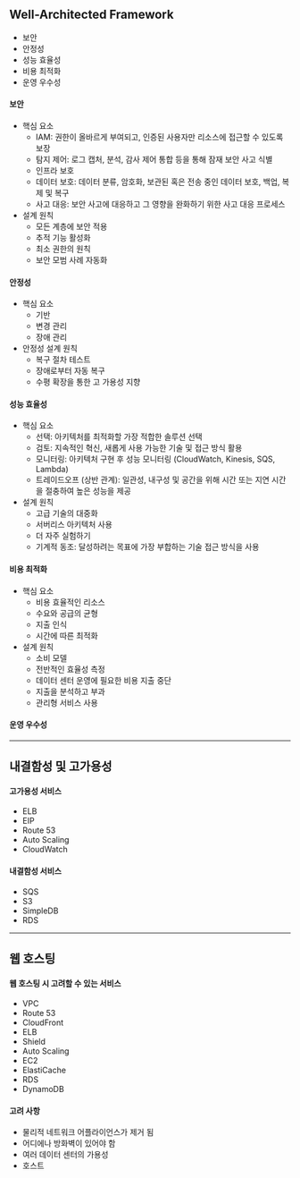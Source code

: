 ## Well-Architected Framework


* 보안
* 안정성
* 성능 효율성
* 비용 최적화
* 운영 우수성

#### 보안
* 핵심 요소
    * IAM: 권한이 올바르게 부여되고, 인증된 사용자만 리소스에 접근할 수 있도록 보장
    * 탐지 제어: 로그 캡처, 분석, 감사 제어 통합 등을 통해 잠재 보안 사고 식별
    * 인프라 보호
    * 데이터 보호: 데이터 분류, 암호화, 보관된 혹은 전송 중인 데이터 보호, 백업, 복제 및 복구
    * 사고 대응: 보안 사고에 대응하고 그 영향을 완화하기 위한 사고 대응 프로세스
* 설계 원칙
    * 모든 계층에 보안 적용
    * 추적 기능 활성화
    * 최소 권한의 원칙
    * 보안 모범 사례 자동화

#### 안정성
* 핵심 요소
    * 기반
    * 변경 관리
    * 장애 관리
* 안정성 설계 원칙
    * 복구 절차 테스트
    * 장애로부터 자동 복구
    * 수평 확장을 통한 고 가용성 지향

#### 성능 효율성
* 핵심 요소
    * 선택: 아키텍처를 최적화할 가장 적합한 솔루션 선택
    * 검토: 지속적인 혁신, 새롭게 사용 가능한 기술 및 접근 방식 활용
    * 모니터링: 아키텍처 구현 후 성능 모니터링 (CloudWatch, Kinesis, SQS, Lambda)
    * 트레이드오프 (상반 관계): 일관성, 내구성 및 공간을 위해 시간 또는 지연 시간을 절충하여 높은 성능을 제공
* 설계 원칙
    * 고급 기술의 대중화
    * 서버리스 아키텍처 사용
    * 더 자주 실험하기
    * 기계적 동조: 달성하려는 목표에 가장 부합하는 기술 접근 방식을 사용

#### 비용 최적화
* 핵심 요소
    * 비용 효율적인 리소스
    * 수요와 공급의 균형
    * 지출 인식
    * 시간에 따른 최적화
* 설계 원칙
    * 소비 모델
    * 전반적인 효율성 측정
    * 데이터 센터 운영에 필요한 비용 지출 중단
    * 지출을 분석하고 부과
    * 관리형 서비스 사용

#### 운영 우수성

----

## 내결함성 및 고가용성


#### 고가용성 서비스
* ELB
* EIP
* Route 53
* Auto Scaling
* CloudWatch

#### 내결함성 서비스
* SQS
* S3
* SimpleDB
* RDS





----

## 웹 호스팅


#### 웹 호스팅 시 고려할 수 있는 서비스
* VPC
* Route 53
* CloudFront
* ELB
* Shield
* Auto Scaling
* EC2
* ElastiCache
* RDS
* DynamoDB

#### 고려 사항
* 물리적 네트워크 어플라이언스가 제거 됨
* 어디에나 방화벽이 있어야 함
* 여러 데이터 센터의 가용성
* 호스트
